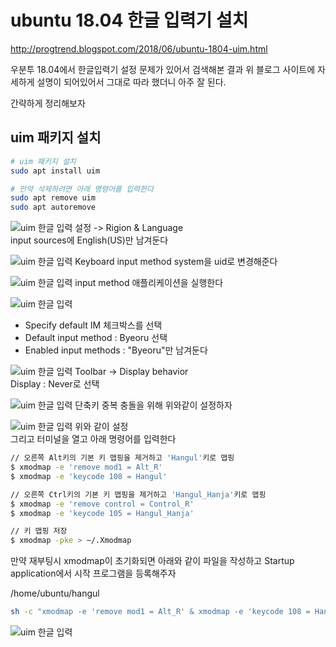 # ubuntu 18.04 한글 입력기 설치

<http://progtrend.blogspot.com/2018/06/ubuntu-1804-uim.html>

우분투 18.04에서 한글입력기 설정 문제가 있어서 검색해본 결과 위 블로그 사이트에 자세하게 설명이 되어있어서 그대로 따라 했더니 아주 잘 된다.

간략하게 정리해보자

## uim 패키지 설치

```bash
# uim 패키지 설치
sudo apt install uim

# 만약 삭제하려면 아래 명령어를 입력한다
sudo apt remove uim
sudo apt autoremove
```

![uim 한글 입력](../imgs/uim.png)
설정 -> Rigion & Language  
input sources에 English(US)만 남겨둔다

![uim 한글 입력](../imgs/uim1.png)
Keyboard input method system을 uid로 변경해준다

![uim 한글 입력](../imgs/uim2.png)
input method 애플리케이션을 실행한다

![uim 한글 입력](../imgs/uim3.png)

- Specify default IM 체크박스를 선택
- Default input method : Byeoru 선택
- Enabled input methods : "Byeoru"만 남겨둔다

![uim 한글 입력](../imgs/uim4.png)
Toolbar -> Display behavior  
Display : Never로 선택

![uim 한글 입력](../imgs/uim5.png)
단축키 중복 충돌을 위해 위와같이 설정하자

![uim 한글 입력](../imgs/uim6.png)
위와 같이 설정  
그리고 터미널을 열고 아래 명령어를 입력한다

```bash
// 오른쪽 Alt키의 기본 키 맵핑을 제거하고 'Hangul'키로 맵핑
$ xmodmap -e 'remove mod1 = Alt_R'
$ xmodmap -e 'keycode 108 = Hangul'

// 오른쪽 Ctrl키의 기본 키 맵핑을 제거하고 'Hangul_Hanja'키로 맵핑
$ xmodmap -e 'remove control = Control_R'
$ xmodmap -e 'keycode 105 = Hangul_Hanja'

// 키 맵핑 저장
$ xmodmap -pke > ~/.Xmodmap
```

만약 재부팅시 xmodmap이 초기화되면 아래와 같이 파일을 작성하고 Startup application에서 시작 프로그램을 등록해주자

/home/ubuntu/hangul

```bash
sh -c "xmodmap -e 'remove mod1 = Alt_R' & xmodmap -e 'keycode 108 = Hangul' & xmodmap -e 'remove control = Control_R' & xmodmap -e 'keycode 105 = Hangul_Hanja' "
```

![uim 한글 입력](../imgs/uim7.png)
